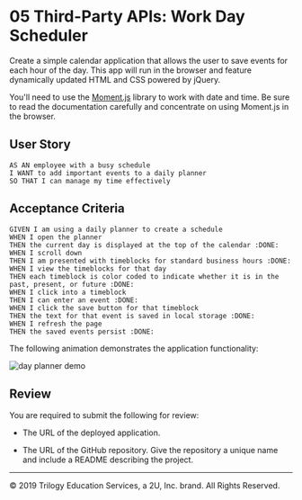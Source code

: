 # 05 Third-Party APIs: Work Day Scheduler

Create a simple calendar application that allows the user to save events for each hour of the day. This app will run in the browser and feature dynamically updated HTML and CSS powered by jQuery.

You'll need to use the [Moment.js](https://momentjs.com/) library to work with date and time. Be sure to read the documentation carefully and concentrate on using Moment.js in the browser.

## User Story

```
AS AN employee with a busy schedule
I WANT to add important events to a daily planner
SO THAT I can manage my time effectively
```

## Acceptance Criteria

```
GIVEN I am using a daily planner to create a schedule
WHEN I open the planner
THEN the current day is displayed at the top of the calendar :DONE:
WHEN I scroll down
THEN I am presented with timeblocks for standard business hours :DONE:
WHEN I view the timeblocks for that day
THEN each timeblock is color coded to indicate whether it is in the past, present, or future :DONE:
WHEN I click into a timeblock
THEN I can enter an event :DONE:
WHEN I click the save button for that timeblock
THEN the text for that event is saved in local storage :DONE:
WHEN I refresh the page
THEN the saved events persist :DONE:
```

The following animation demonstrates the application functionality:

![day planner demo](./Assets/05-third-party-apis-homework-demo.gif)

## Review

You are required to submit the following for review:

* The URL of the deployed application.

* The URL of the GitHub repository. Give the repository a unique name and include a README describing the project.

- - -
© 2019 Trilogy Education Services, a 2U, Inc. brand. All Rights Reserved.
